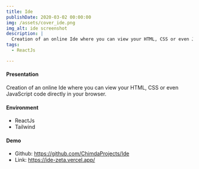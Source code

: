 ```yaml
---
title: Ide
publishDate: 2020-03-02 00:00:00
img: /assets/cover_ide.png
img_alt: ide screenshot
description: |
  Creation of an online Ide where you can view your HTML, CSS or even JavaScript code directly in your browser.
tags:
  - ReactJs

---
```


#### Presentation
Creation of an online Ide where you can view your HTML, CSS or even JavaScript code directly in your browser.

#### Environment
- ReactJs
- Tailwind

#### Demo
- Github: https://github.com/ChimdaProjects/Ide
- Link: https://ide-zeta.vercel.app/


